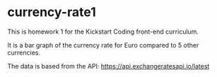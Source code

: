 # currency-rate1

This is homework 1 for the Kickstart Coding front-end curriculum.

It is a bar graph of the currency rate for Euro compared to 5 other currencies.

The data is based from the API: https://api.exchangeratesapi.io/latest
